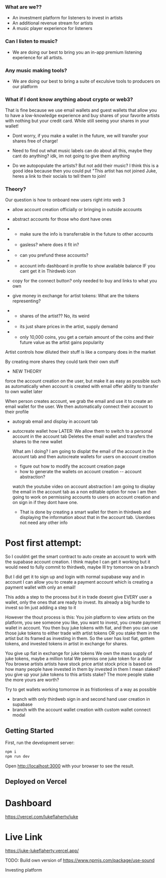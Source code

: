 ### What are we??

- An investment platform for listeners to invest in artists
- An additional revenue stream for artists
- A music player experience for listeners

### Can I listen to music?

- We are doing our best to bring you an in-app premium listening experience for all artists.

### Any music making tools?

- We are doing our best to bring a suite of exculsive tools to producers on our platform

### What if I dont know anything about crypto or web3?

That is fine because we use email wallets and guest wallets that allow you to have a low-knowledge experience and buy shares of your favorite artists with nothing but your credit card. While still seeing your shares in your wallet!

- Dont worry, if you make a wallet in the future, we will transfer your shares free of charge!

- Need to find out what music labels can do about all this, maybe they cant do anything? idk, im not going to give them anything

- Do we autopopulate the artists? But not add their music?
  I think this is a good idea because then you could put "This artist has not joined Juke, heres a link to their socials to tell them to join!

### Theory?

Our question is how to onboard new users right into web 3

- allow account creation officially or bringing in outside accounts
- abstract accounts for those who dont have ones
- - make sure the info is transferrable in the future to other accounts
- - gasless? where does it fit in?
- - can you prefund these accounts?
- - account info dashboard in profile to show available balance IF you cant get it in Thirdweb icon
- copy for the connect button? only needed to buy and links to what you own

- give money in exchange for artist tokens: What are the tokens representing?
- - shares of the artist?? No, its weird
- - its just share prices in the artist, supply demand
- - only 10,000 coins, you get a certain amount of the coins and their future value as the artist gains popularity

Artist controls how diluted their stuff is like a company does in the market

By creating more shares they could tank their own stuff

- NEW THEORY

force the account creation on the user, but make it as easy as possible
such as automatically when account is created with email
offer ability to transfer to own wallet later

When person creates account, we grab the email and use it to create an email wallet for the user.
We then automatically connect their account to their profile

- autograb email and display in account tab
- autocreate wallet how
  LATER:
  We allow them to switch to a personal account in the account tab
  Deletes the email wallet and transfers the shares to the new wallet

  What am I doing?
  I am going to displat the email of the account in the account tab
  and then autocreate wallets for users on account creation

  - figure out how to modify the account creation page
  - how to generate the wallets on account creation
    -- account abstraction?

  watch the youtube video on account abstraction
  I am going to display the email in the account tab as a non editable option for now
  I am then going to work on permissing accounts to users on account creation and on sign in if they dont have one.

  - That is done by creating a smart wallet for them in thirdweb and displaying the information about that in the account tab. Userdoes not need any other info

# Post first attempt:

So I couldnt get the smart contract to auto create an account to work with the supabase account creation. I think maybe I can get it working but it would need to fully commit to thirdweb, maybe Ill try tomorrow on a branch

But I did get it to sign up and login with normal supabase way and in account I can allow you to create a payment account which is creating a payment wallet with only an email!

This adds a step to the process but it in trade doesnt give EVERY user a wallet, only the ones that are ready to invest. Its already a big hurdle to invest so Im just adding a step to it

However the thout process is this: You join platform to view artists on the platform, you see someone you like, you want to invest, you create payment wallet in account. You then buy juke tokens with fiat, and then you can use those juke tokens to either trade with artist tokens OR you stake them in the artist but its framed as investing in them. So the user has lost fiat, gottem tokens, and invested tokens in artist in exchange for shares.

You give up fiat in exchange for juke tokens
We own the mass supply of juke tokens, maybe a million total
We permiss one juke token for a dollar
You browse artists
artists have stock price
artist stock price is based on how many people have invested in them
by invested in them I mean staked?
you give up your juke tokens to this artists stake? The more people stake the more yours are worth?

Try to get wallets working tomorrow in as fristionless of a way as possible

- branch with only thirdweb sign in and second hand user creation in supabase
- branch with the account wallet creation with custom wallet connect modal

## Getting Started

First, run the development server:

```bash
npm i
npm run dev
```

Open [http://localhost:3000](http://localhost:3000) with your browser to see the result.

## Deployed on Vercel

# Dashboard

https://vercel.com/lukeflaherty/juke

# Live Link

https://juke-lukeflaherty.vercel.app/

TODO: Build own version of https://www.npmjs.com/package/use-sound

Investing platform
